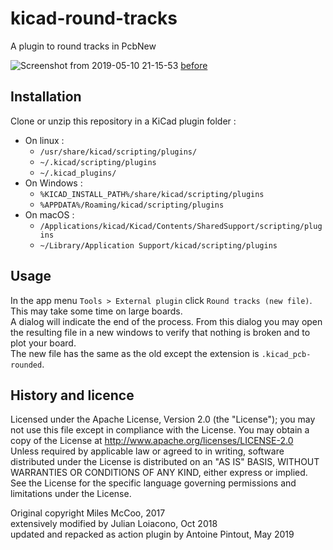 # kicad-round-tracks
A plugin to round tracks in PcbNew

![Screenshot from 2019-05-10 21-15-53](https://user-images.githubusercontent.com/22014799/57551335-068a5480-7369-11e9-8e1b-37698e389c60.png)
[before](https://user-images.githubusercontent.com/22014799/57551336-08ecae80-7369-11e9-86a9-857060306bef.png)

## Installation 
Clone or unzip this repository in a KiCad plugin folder :  

- On linux :
   - `/usr/share/kicad/scripting/plugins/`
   - `~/.kicad/scripting/plugins`
   - `~/.kicad_plugins/`
- On Windows :
   - `%KICAD_INSTALL_PATH%/share/kicad/scripting/plugins`
   - `%APPDATA%/Roaming/kicad/scripting/plugins`
- On macOS :
   - `/Applications/kicad/Kicad/Contents/SharedSupport/scripting/plugins`
   - `~/Library/Application Support/kicad/scripting/plugins`
   
## Usage
In the app menu `Tools > External plugin` click `Round tracks (new file)`.  
This may take some time on large boards.  
A dialog will indicate the end of the process. From this dialog you may open the resulting file in a new windows to verify that nothing is broken and to plot your board.  
The new file has the same as the old except the extension is `.kicad_pcb-rounded`.

## History and licence

Licensed under the Apache License, Version 2.0 (the "License");
you may not use this file except in compliance with the License.
You may obtain a copy of the License at
http://www.apache.org/licenses/LICENSE-2.0  
Unless required by applicable law or agreed to in writing, software
distributed under the License is distributed on an "AS IS" BASIS,
WITHOUT WARRANTIES OR CONDITIONS OF ANY KIND, either express or implied.
See the License for the specific language governing permissions and
limitations under the License.

Original copyright Miles McCoo, 2017  
extensively modified by Julian Loiacono, Oct 2018  
updated and repacked as action plugin by Antoine Pintout, May 2019
